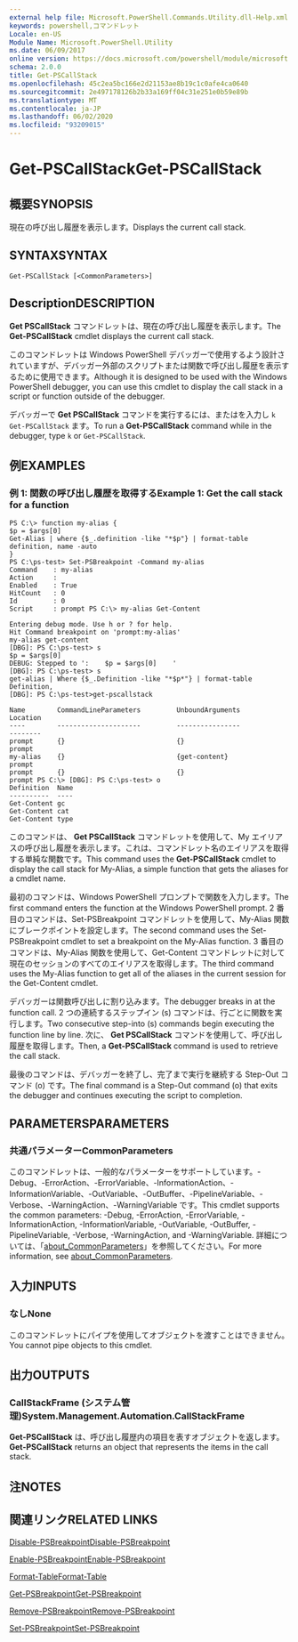 ```yaml
---
external help file: Microsoft.PowerShell.Commands.Utility.dll-Help.xml
keywords: powershell,コマンドレット
Locale: en-US
Module Name: Microsoft.PowerShell.Utility
ms.date: 06/09/2017
online version: https://docs.microsoft.com/powershell/module/microsoft.powershell.utility/get-pscallstack?view=powershell-5.1&WT.mc_id=ps-gethelp
schema: 2.0.0
title: Get-PSCallStack
ms.openlocfilehash: 45c2ea5bc166e2d21153ae8b19c1c0afe4ca0640
ms.sourcegitcommit: 2e497178126b2b33a169ff04c31e251e0b59e89b
ms.translationtype: MT
ms.contentlocale: ja-JP
ms.lasthandoff: 06/02/2020
ms.locfileid: "93209015"
---
```

# <span data-ttu-id="d01a3-103">Get-PSCallStack</span><span class="sxs-lookup"><span data-stu-id="d01a3-103">Get-PSCallStack</span></span>

## <span data-ttu-id="d01a3-104">概要</span><span class="sxs-lookup"><span data-stu-id="d01a3-104">SYNOPSIS</span></span>
<span data-ttu-id="d01a3-105">現在の呼び出し履歴を表示します。</span><span class="sxs-lookup"><span data-stu-id="d01a3-105">Displays the current call stack.</span></span>

## <span data-ttu-id="d01a3-106">SYNTAX</span><span class="sxs-lookup"><span data-stu-id="d01a3-106">SYNTAX</span></span>

```
Get-PSCallStack [<CommonParameters>]
```

## <span data-ttu-id="d01a3-107">Description</span><span class="sxs-lookup"><span data-stu-id="d01a3-107">DESCRIPTION</span></span>
<span data-ttu-id="d01a3-108">**Get PSCallStack** コマンドレットは、現在の呼び出し履歴を表示します。</span><span class="sxs-lookup"><span data-stu-id="d01a3-108">The **Get-PSCallStack** cmdlet displays the current call stack.</span></span>

<span data-ttu-id="d01a3-109">このコマンドレットは Windows PowerShell デバッガーで使用するよう設計されていますが、デバッガー外部のスクリプトまたは関数で呼び出し履歴を表示するために使用できます。</span><span class="sxs-lookup"><span data-stu-id="d01a3-109">Although it is designed to be used with the Windows PowerShell debugger, you can use this cmdlet to display the call stack in a script or function outside of the debugger.</span></span>

<span data-ttu-id="d01a3-110">デバッガーで **Get PSCallStack** コマンドを実行するには、またはを入力し `k` `Get-PSCallStack` ます。</span><span class="sxs-lookup"><span data-stu-id="d01a3-110">To run a **Get-PSCallStack** command while in the debugger, type `k` or `Get-PSCallStack`.</span></span>

## <span data-ttu-id="d01a3-111">例</span><span class="sxs-lookup"><span data-stu-id="d01a3-111">EXAMPLES</span></span>

### <span data-ttu-id="d01a3-112">例 1: 関数の呼び出し履歴を取得する</span><span class="sxs-lookup"><span data-stu-id="d01a3-112">Example 1: Get the call stack for a function</span></span>

```
PS C:\> function my-alias {
$p = $args[0]
Get-Alias | where {$_.definition -like "*$p"} | format-table definition, name -auto
}
PS C:\ps-test> Set-PSBreakpoint -Command my-alias
Command    : my-alias
Action     :
Enabled    : True
HitCount   : 0
Id         : 0
Script     : prompt PS C:\> my-alias Get-Content

Entering debug mode. Use h or ? for help.
Hit Command breakpoint on 'prompt:my-alias'
my-alias get-content
[DBG]: PS C:\ps-test> s
$p = $args[0]
DEBUG: Stepped to ':    $p = $args[0]    '
[DBG]: PS C:\ps-test> s
get-alias | Where {$_.Definition -like "*$p*"} | format-table Definition,
[DBG]: PS C:\ps-test>get-pscallstack

Name        CommandLineParameters         UnboundArguments              Location
----        ---------------------         ----------------              --------
prompt      {}                            {}                            prompt
my-alias    {}                            {get-content}                 prompt
prompt      {}                            {}                            prompt PS C:\> [DBG]: PS C:\ps-test> o
Definition  Name
----------  ----
Get-Content gc
Get-Content cat
Get-Content type
```

<span data-ttu-id="d01a3-113">このコマンドは、 **Get PSCallStack** コマンドレットを使用して、My エイリアスの呼び出し履歴を表示します。これは、コマンドレット名のエイリアスを取得する単純な関数です。</span><span class="sxs-lookup"><span data-stu-id="d01a3-113">This command uses the **Get-PSCallStack** cmdlet to display the call stack for My-Alias, a simple function that gets the aliases for a cmdlet name.</span></span>

<span data-ttu-id="d01a3-114">最初のコマンドは、Windows PowerShell プロンプトで関数を入力します。</span><span class="sxs-lookup"><span data-stu-id="d01a3-114">The first command enters the function at the Windows PowerShell prompt.</span></span>
<span data-ttu-id="d01a3-115">2 番目のコマンドは、Set-PSBreakpoint コマンドレットを使用して、My-Alias 関数にブレークポイントを設定します。</span><span class="sxs-lookup"><span data-stu-id="d01a3-115">The second command uses the Set-PSBreakpoint cmdlet to set a breakpoint on the My-Alias function.</span></span>
<span data-ttu-id="d01a3-116">3 番目のコマンドは、My-Alias 関数を使用して、Get-Content コマンドレットに対して現在のセッションのすべてのエイリアスを取得します。</span><span class="sxs-lookup"><span data-stu-id="d01a3-116">The third command uses the My-Alias function to get all of the aliases in the current session for the Get-Content cmdlet.</span></span>

<span data-ttu-id="d01a3-117">デバッガーは関数呼び出しに割り込みます。</span><span class="sxs-lookup"><span data-stu-id="d01a3-117">The debugger breaks in at the function call.</span></span>
<span data-ttu-id="d01a3-118">2 つの連続するステップイン (s) コマンドは、行ごとに関数を実行します。</span><span class="sxs-lookup"><span data-stu-id="d01a3-118">Two consecutive step-into (s) commands begin executing the function line by line.</span></span>
<span data-ttu-id="d01a3-119">次に、 **Get PSCallStack** コマンドを使用して、呼び出し履歴を取得します。</span><span class="sxs-lookup"><span data-stu-id="d01a3-119">Then, a **Get-PSCallStack** command is used to retrieve the call stack.</span></span>

<span data-ttu-id="d01a3-120">最後のコマンドは、デバッガーを終了し、完了まで実行を継続する Step-Out コマンド (o) です。</span><span class="sxs-lookup"><span data-stu-id="d01a3-120">The final command is a Step-Out command (o) that exits the debugger and continues executing the script to completion.</span></span>

## <span data-ttu-id="d01a3-121">PARAMETERS</span><span class="sxs-lookup"><span data-stu-id="d01a3-121">PARAMETERS</span></span>

### <span data-ttu-id="d01a3-122">共通パラメーター</span><span class="sxs-lookup"><span data-stu-id="d01a3-122">CommonParameters</span></span>
<span data-ttu-id="d01a3-123">このコマンドレットは、一般的なパラメーターをサポートしています。-Debug、-ErrorAction、-ErrorVariable、-InformationAction、-InformationVariable、-OutVariable、-OutBuffer、-PipelineVariable、-Verbose、-WarningAction、-WarningVariable です。</span><span class="sxs-lookup"><span data-stu-id="d01a3-123">This cmdlet supports the common parameters: -Debug, -ErrorAction, -ErrorVariable, -InformationAction, -InformationVariable, -OutVariable, -OutBuffer, -PipelineVariable, -Verbose, -WarningAction, and -WarningVariable.</span></span> <span data-ttu-id="d01a3-124">詳細については、「[about_CommonParameters](https://go.microsoft.com/fwlink/?LinkID=113216)」を参照してください。</span><span class="sxs-lookup"><span data-stu-id="d01a3-124">For more information, see [about_CommonParameters](https://go.microsoft.com/fwlink/?LinkID=113216).</span></span>

## <span data-ttu-id="d01a3-125">入力</span><span class="sxs-lookup"><span data-stu-id="d01a3-125">INPUTS</span></span>

### <span data-ttu-id="d01a3-126">なし</span><span class="sxs-lookup"><span data-stu-id="d01a3-126">None</span></span>
<span data-ttu-id="d01a3-127">このコマンドレットにパイプを使用してオブジェクトを渡すことはできません。</span><span class="sxs-lookup"><span data-stu-id="d01a3-127">You cannot pipe objects to this cmdlet.</span></span>

## <span data-ttu-id="d01a3-128">出力</span><span class="sxs-lookup"><span data-stu-id="d01a3-128">OUTPUTS</span></span>

### <span data-ttu-id="d01a3-129">CallStackFrame (システム管理)</span><span class="sxs-lookup"><span data-stu-id="d01a3-129">System.Management.Automation.CallStackFrame</span></span>
<span data-ttu-id="d01a3-130">**Get-PSCallStack** は、呼び出し履歴内の項目を表すオブジェクトを返します。</span><span class="sxs-lookup"><span data-stu-id="d01a3-130">**Get-PSCallStack** returns an object that represents the items in the call stack.</span></span>

## <span data-ttu-id="d01a3-131">注</span><span class="sxs-lookup"><span data-stu-id="d01a3-131">NOTES</span></span>

## <span data-ttu-id="d01a3-132">関連リンク</span><span class="sxs-lookup"><span data-stu-id="d01a3-132">RELATED LINKS</span></span>

[<span data-ttu-id="d01a3-133">Disable-PSBreakpoint</span><span class="sxs-lookup"><span data-stu-id="d01a3-133">Disable-PSBreakpoint</span></span>](Disable-PSBreakpoint.md)

[<span data-ttu-id="d01a3-134">Enable-PSBreakpoint</span><span class="sxs-lookup"><span data-stu-id="d01a3-134">Enable-PSBreakpoint</span></span>](Enable-PSBreakpoint.md)

[<span data-ttu-id="d01a3-135">Format-Table</span><span class="sxs-lookup"><span data-stu-id="d01a3-135">Format-Table</span></span>](Format-Table.md)

[<span data-ttu-id="d01a3-136">Get-PSBreakpoint</span><span class="sxs-lookup"><span data-stu-id="d01a3-136">Get-PSBreakpoint</span></span>](Get-PSBreakpoint.md)

[<span data-ttu-id="d01a3-137">Remove-PSBreakpoint</span><span class="sxs-lookup"><span data-stu-id="d01a3-137">Remove-PSBreakpoint</span></span>](Remove-PSBreakpoint.md)

[<span data-ttu-id="d01a3-138">Set-PSBreakpoint</span><span class="sxs-lookup"><span data-stu-id="d01a3-138">Set-PSBreakpoint</span></span>](Set-PSBreakpoint.md)
